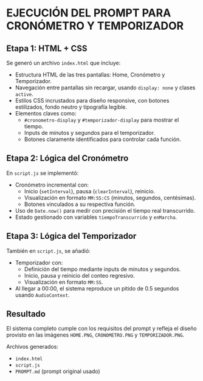 # EJECUCIÓN DEL PROMPT PARA CRONÓMETRO Y TEMPORIZADOR

## Etapa 1: HTML + CSS
Se generó un archivo `index.html` que incluye:

- Estructura HTML de las tres pantallas: Home, Cronómetro y Temporizador.
- Navegación entre pantallas sin recargar, usando `display: none` y clases `active`.
- Estilos CSS incrustados para diseño responsive, con botones estilizados, fondo neutro y tipografía legible.
- Elementos claves como:
  - `#cronometro-display` y `#temporizador-display` para mostrar el tiempo.
  - Inputs de minutos y segundos para el temporizador.
  - Botones claramente identificados para controlar cada función.

## Etapa 2: Lógica del Cronómetro
En `script.js` se implementó:

- Cronómetro incremental con:
  - Inicio (`setInterval`), pausa (`clearInterval`), reinicio.
  - Visualización en formato `MM:SS:CS` (minutos, segundos, centésimas).
  - Botones vinculados a su respectiva función.
- Uso de `Date.now()` para medir con precisión el tiempo real transcurrido.
- Estado gestionado con variables `tiempoTranscurrido` y `enMarcha`.

## Etapa 3: Lógica del Temporizador
También en `script.js`, se añadió:

- Temporizador con:
  - Definición del tiempo mediante inputs de minutos y segundos.
  - Inicio, pausa y reinicio del conteo regresivo.
  - Visualización en formato `MM:SS`.
- Al llegar a 00:00, el sistema reproduce un pitido de 0.5 segundos usando `AudioContext`.

## Resultado
El sistema completo cumple con los requisitos del prompt y refleja el diseño provisto en las imágenes `HOME.PNG`, `CRONOMETRO.PNG` y `TEMPORIZADOR.PNG`.

Archivos generados:
- `index.html`
- `script.js`
- `PROMPT.md` (prompt original usado)